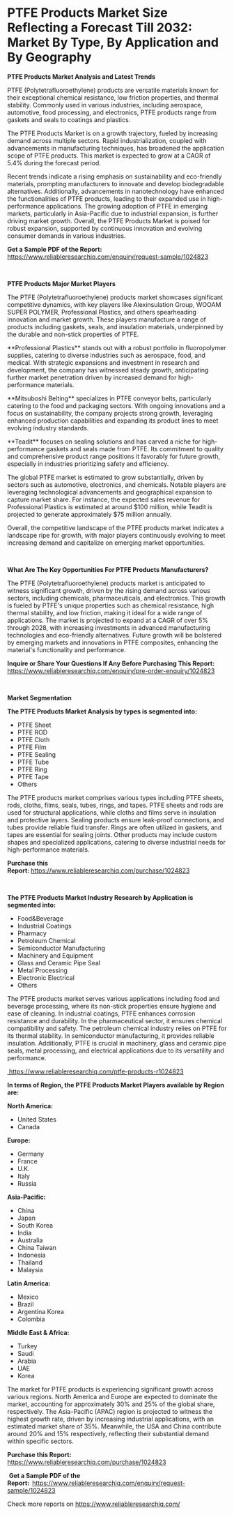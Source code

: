 <p><h1>PTFE Products Market Size Reflecting a Forecast Till 2032: Market By Type, By Application and By Geography</h1></p><p><strong>PTFE Products Market Analysis and Latest Trends</strong></p>
<p><p>PTFE (Polytetrafluoroethylene) products are versatile materials known for their exceptional chemical resistance, low friction properties, and thermal stability. Commonly used in various industries, including aerospace, automotive, food processing, and electronics, PTFE products range from gaskets and seals to coatings and plastics.</p><p>The PTFE Products Market is on a growth trajectory, fueled by increasing demand across multiple sectors. Rapid industrialization, coupled with advancements in manufacturing techniques, has broadened the application scope of PTFE products. This market is expected to grow at a CAGR of 5.4% during the forecast period. </p><p>Recent trends indicate a rising emphasis on sustainability and eco-friendly materials, prompting manufacturers to innovate and develop biodegradable alternatives. Additionally, advancements in nanotechnology have enhanced the functionalities of PTFE products, leading to their expanded use in high-performance applications. The growing adoption of PTFE in emerging markets, particularly in Asia-Pacific due to industrial expansion, is further driving market growth. Overall, the PTFE Products Market is poised for robust expansion, supported by continuous innovation and evolving consumer demands in various industries.</p></p>
<p><strong>Get a Sample PDF of the Report:&nbsp;</strong> <a href="https://www.reliableresearchiq.com/enquiry/request-sample/1024823?utm_campaign=2042&utm_medium=2&utm_source=Github&utm_content=ia&utm_term=05032025&utm_id=ptfe-products">https://www.reliableresearchiq.com/enquiry/request-sample/1024823</a></p>
<p>&nbsp;</p>
<p><strong>PTFE Products Major Market Players</strong></p>
<p><p>The PTFE (Polytetrafluoroethylene) products market showcases significant competitive dynamics, with key players like Alexinsulation Group, WOOAM SUPER POLYMER, Professional Plastics, and others spearheading innovation and market growth. These players manufacture a range of products including gaskets, seals, and insulation materials, underpinned by the durable and non-stick properties of PTFE.</p><p>**Professional Plastics** stands out with a robust portfolio in fluoropolymer supplies, catering to diverse industries such as aerospace, food, and medical. With strategic expansions and investment in research and development, the company has witnessed steady growth, anticipating further market penetration driven by increased demand for high-performance materials.</p><p>**Mitsuboshi Belting** specializes in PTFE conveyor belts, particularly catering to the food and packaging sectors. With ongoing innovations and a focus on sustainability, the company projects strong growth, leveraging enhanced production capabilities and expanding its product lines to meet evolving industry standards.</p><p>**Teadit** focuses on sealing solutions and has carved a niche for high-performance gaskets and seals made from PTFE. Its commitment to quality and comprehensive product range positions it favorably for future growth, especially in industries prioritizing safety and efficiency.</p><p>The global PTFE market is estimated to grow substantially, driven by sectors such as automotive, electronics, and chemicals. Notable players are leveraging technological advancements and geographical expansion to capture market share. For instance, the expected sales revenue for Professional Plastics is estimated at around $100 million, while Teadit is projected to generate approximately $75 million annually.</p><p>Overall, the competitive landscape of the PTFE products market indicates a landscape ripe for growth, with major players continuously evolving to meet increasing demand and capitalize on emerging market opportunities.</p></p>
<p>&nbsp;</p>
<p><strong>What Are The Key Opportunities For PTFE Products Manufacturers?</strong></p>
<p><p>The PTFE (Polytetrafluoroethylene) products market is anticipated to witness significant growth, driven by the rising demand across various sectors, including chemicals, pharmaceuticals, and electronics. This growth is fueled by PTFE's unique properties such as chemical resistance, high thermal stability, and low friction, making it ideal for a wide range of applications. The market is projected to expand at a CAGR of over 5% through 2028, with increasing investments in advanced manufacturing technologies and eco-friendly alternatives. Future growth will be bolstered by emerging markets and innovations in PTFE composites, enhancing the material's functionality and performance.</p></p>
<p><strong>Inquire or Share Your Questions If Any Before Purchasing This Report:</strong> <a href="https://www.reliableresearchiq.com/enquiry/pre-order-enquiry/1024823?utm_campaign=2042&utm_medium=2&utm_source=Github&utm_content=ia&utm_term=05032025&utm_id=ptfe-products">https://www.reliableresearchiq.com/enquiry/pre-order-enquiry/1024823</a></p>
<p>&nbsp;</p>
<p><strong>Market Segmentation</strong></p>
<p><strong>The PTFE Products Market Analysis by types is segmented into:</strong></p>
<p><ul><li>PTFE Sheet</li><li>PTFE ROD</li><li>PTFE Cloth</li><li>PTFE Film</li><li>PTFE Sealing</li><li>PTFE Tube</li><li>PTFE Ring</li><li>PTFE Tape</li><li>Others</li></ul></p>
<p><p>The PTFE products market comprises various types including PTFE sheets, rods, cloths, films, seals, tubes, rings, and tapes. PTFE sheets and rods are used for structural applications, while cloths and films serve in insulation and protective layers. Sealing products ensure leak-proof connections, and tubes provide reliable fluid transfer. Rings are often utilized in gaskets, and tapes are essential for sealing joints. Other products may include custom shapes and specialized applications, catering to diverse industrial needs for high-performance materials.</p></p>
<p><strong>Purchase this Report:&nbsp;</strong><a href="https://www.reliableresearchiq.com/purchase/1024823?utm_campaign=2042&utm_medium=2&utm_source=Github&utm_content=ia&utm_term=05032025&utm_id=ptfe-products">https://www.reliableresearchiq.com/purchase/1024823</a></p>
<p>&nbsp;</p>
<p><strong>The PTFE Products Market Industry Research by Application is segmented into:</strong></p>
<p><ul><li>Food&Beverage</li><li>Industrial Coatings</li><li>Pharmacy</li><li>Petroleum Chemical</li><li>Semiconductor Manufacturing</li><li>Machinery and Equipment</li><li>Glass and Ceramic Pipe Seal</li><li>Metal Processing</li><li>Electronic Electrical</li><li>Others</li></ul></p>
<p><p>The PTFE products market serves various applications including food and beverage processing, where its non-stick properties ensure hygiene and ease of cleaning. In industrial coatings, PTFE enhances corrosion resistance and durability. In the pharmaceutical sector, it ensures chemical compatibility and safety. The petroleum chemical industry relies on PTFE for its thermal stability. In semiconductor manufacturing, it provides reliable insulation. Additionally, PTFE is crucial in machinery, glass and ceramic pipe seals, metal processing, and electrical applications due to its versatility and performance.</p></p>
<p><a href="https://www.reliableresearchiq.com/ptfe-products-r1024823?utm_campaign=2042&utm_medium=2&utm_source=Github&utm_content=ia&utm_term=05032025&utm_id=ptfe-products">&nbsp;https://www.reliableresearchiq.com/ptfe-products-r1024823</a></p>
<p><strong>In terms of Region, the PTFE Products Market Players available by Region are:</strong></p>
<p>
    <p> <strong> North America: </strong>
        <ul>
            <li>United States</li>
            <li>Canada</li>
        </ul>
        </p> 
    <p> <strong> Europe: </strong>
        <ul>
            <li>Germany</li>
            <li>France</li>
            <li>U.K.</li>
            <li>Italy</li>
            <li>Russia</li>
        </ul>
        </p> 
    <p> <strong> Asia-Pacific: </strong>
        <ul>
            <li>China</li>
            <li>Japan</li>
            <li>South Korea</li>
            <li>India</li>
            <li>Australia</li>
            <li>China Taiwan</li>
            <li>Indonesia</li>
            <li>Thailand</li>
            <li>Malaysia</li>
        </ul>
        </p> 
    <p> <strong> Latin America: </strong>
        <ul>
            <li>Mexico</li>
            <li>Brazil</li>
            <li>Argentina Korea</li>
            <li>Colombia</li>
        </ul>
        </p> 
    <p> <strong> Middle East & Africa: </strong>
        <ul>
            <li>Turkey</li>
            <li>Saudi</li>
            <li>Arabia</li>
            <li>UAE</li>
            <li>Korea</li>
        </ul>
    </p>
    </p>
<p><p>The market for PTFE products is experiencing significant growth across various regions. North America and Europe are expected to dominate the market, accounting for approximately 30% and 25% of the global share, respectively. The Asia-Pacific (APAC) region is projected to witness the highest growth rate, driven by increasing industrial applications, with an estimated market share of 35%. Meanwhile, the USA and China contribute around 20% and 15% respectively, reflecting their substantial demand within specific sectors.</p></p>
<p><strong>Purchase this Report: </strong><a href="https://www.reliableresearchiq.com/purchase/1024823?utm_campaign=2042&utm_medium=2&utm_source=Github&utm_content=ia&utm_term=05032025&utm_id=ptfe-products">https://www.reliableresearchiq.com/purchase/1024823</a></p>
<p>&nbsp;<strong>Get a Sample PDF of the Report:&nbsp;&nbsp;</strong><a href="https://www.reliableresearchiq.com/enquiry/request-sample/1024823?utm_campaign=2042&utm_medium=2&utm_source=Github&utm_content=ia&utm_term=05032025&utm_id=ptfe-products">https://www.reliableresearchiq.com/enquiry/request-sample/1024823</a></p>
<p><strong></strong></p>
<p>Check more reports on <a href="https://www.reliableresearchiq.com/?utm_campaign=2042&utm_medium=2&utm_source=Github&utm_content=ia&utm_term=05032025&utm_id=ptfe-products">https://www.reliableresearchiq.com/</a></p>